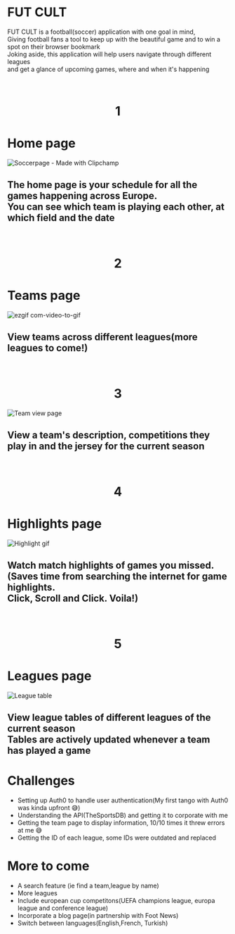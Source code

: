 


 <h1>FUT CULT</h1>
 <p>FUT CULT is a football(soccer) application with one goal in mind, <br>
 Giving football fans a tool to keep up with the beautiful game and to win a spot on their browser bookmark<br>
Joking aside, this application will help users navigate through different leagues <br>and get a glance of upcoming games, where and when it's happening </p>
<br>
<h1 align="center">
 1
</h1>

<h1>Home page</h1>

![Soccerpage - Made with Clipchamp](https://github.com/Mansurmohamed/Soccer-app/assets/77082103/c8e7e32a-5deb-45dc-99fe-bc9ab872e83d)

<h2>The home page is your schedule for all the games happening across Europe.<br>
You can see which team is playing each other, at which field and the date </h2>
<br>
<h1 align="center">
 2
</h1>

<h1>Teams page</h1>

![ezgif com-video-to-gif](https://github.com/Mansurmohamed/Fut-Cult/assets/77082103/e2ee7b81-9d50-4790-9e09-a098df5f10b4)

<h2>View teams across different leagues(more leagues to come!)</h2>
<br>
<h1 align="center">
 3
</h1>



![Team view page](https://github.com/Mansurmohamed/Fut-Cult/assets/77082103/8f15475d-fdb0-497f-bc47-6cc077a24d39)

<h2>View a team's description, competitions they play in and the jersey for the current season </h2>
<br>
<h1 align="center">
 4
</h1>



<h1>Highlights page </h1>

![Highlight gif](https://github.com/Mansurmohamed/Fut-Cult/assets/77082103/0edba35d-a76f-474b-97ab-510ed56e393e)

<h2>Watch match highlights of games you missed.<br>
(Saves time from searching the internet for game highlights.<br>Click, Scroll and Click. Voila!)</h2>
<br>
<h1 align="center">
 5
</h1>

<h1>Leagues page</h1>

![League table](https://github.com/Mansurmohamed/Fut-Cult/assets/77082103/8a75d428-fa02-4c05-9616-3d3fbfd1e118)

<h2>View league tables of different leagues of the current season<br>
Tables are actively updated whenever a team has played a game</h2>



<h1>Challenges</h1>
<ul>
 <li>Setting up Auth0 to handle user authentication(My first tango with Auth0 was kinda upfront 😅)</li>
  <li>Understanding the API(TheSportsDB) and getting it to corporate with me</li>
  <li>Getting the team page to display information, 10/10 times it threw errors at me 😅</li>
  <li>Getting the ID of each league, some IDs were outdated and replaced</li>
</ul>

<h1>More to come</h1>
<ul>
 <li>A search feature (ie find a team,league by name)</li>
 <li>More leagues</li>
 <li>Include european cup competitons(UEFA champions league, europa league and conference league)</li>
 <li>Incorporate a blog page(in partnership with Foot News)</li>
 <li>Switch between languages(English,French, Turkish)</li>
</ul>

